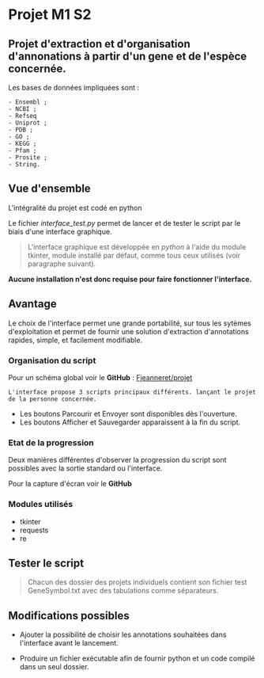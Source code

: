 # Projet M1 S2

## Projet d'extraction et d'organisation d'annonations à partir d'un gene et de l'espèce concernée.

Les bases de données impliquées sont :

	- Ensembl ; 
	- NCBI ;
	- Refseq
	- Uniprot ;
	- PDB ;
	- GO ;
	- KEGG ;
	- Pfam ;
	- Prosite ; 
	- String.	

## Vue d'ensemble

L'intégralité du projet est codé en python

Le fichier *interface_test.py* permet de lancer et de tester le script par le biais d'une interface graphique.


> L'interface graphique est développée en *python* à l'aide du module tkinter, module installé par défaut, comme tous ceux utilisés (voir paragraphe suivant).

**Aucune installation n'est donc requise pour faire fonctionner l'interface.**

## Avantage

Le choix de l'interface permet une grande portabilité, sur tous les sytèmes d'exploitation et permet de fournir une solution d'extraction d'annotations rapides, simple, et facilement modifiable. 

### Organisation du script

Pour un schéma global voir le **GitHub** : [Fjeanneret/projet](https://github.com/Fjeanneret/Projet)
 
```
L'interface propose 3 scripts principaux différents. lançant le projet de la personne concernée. 
```

* Les boutons Parcourir et Envoyer sont disponibles dès l'ouverture.
* Les boutons Afficher et Sauvegarder apparaissent à la fin du script.

### Etat de la progression

Deux manières différentes d'observer la progression du script sont possibles avec la sortie standard ou l'interface.

Pour la capture d'écran voir le **GitHub**

### Modules utilisés

* tkinter
* requests
* re



## Tester le script

> Chacun des dossier des projets individuels contient son fichier test GeneSymbol.txt avec des tabulations comme séparateurs.


## Modifications possibles

* Ajouter la possibilité de choisir les annotations souhaitées dans l'interface avant le lancement. 

* Produire un fichier exécutable afin de fournir python et un code compilé dans un seul dossier.
